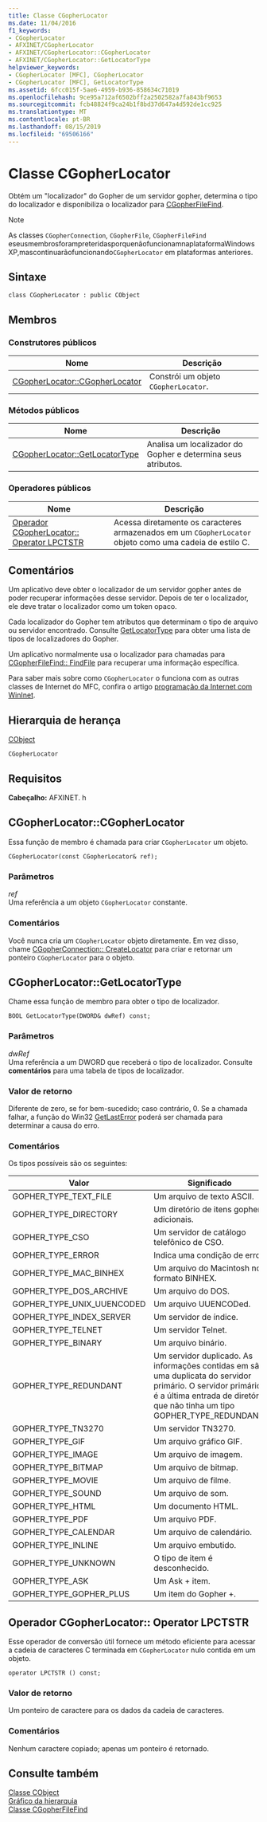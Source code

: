 ```yaml
---
title: Classe CGopherLocator
ms.date: 11/04/2016
f1_keywords:
- CGopherLocator
- AFXINET/CGopherLocator
- AFXINET/CGopherLocator::CGopherLocator
- AFXINET/CGopherLocator::GetLocatorType
helpviewer_keywords:
- CGopherLocator [MFC], CGopherLocator
- CGopherLocator [MFC], GetLocatorType
ms.assetid: 6fcc015f-5ae6-4959-b936-858634c71019
ms.openlocfilehash: 9ce95a712af6502bff2a2502582a7fa843bf9653
ms.sourcegitcommit: fcb48824f9ca24b1f8bd37d647a4d592de1cc925
ms.translationtype: MT
ms.contentlocale: pt-BR
ms.lasthandoff: 08/15/2019
ms.locfileid: "69506166"
---
```

# <a name="cgopherlocator-class"></a>Classe CGopherLocator

Obtém um "localizador" do Gopher de um servidor gopher, determina o tipo do localizador e disponibiliza o localizador para [CGopherFileFind](../../mfc/reference/cgopherfilefind-class.md).

> [!NOTE]
>  As classes `CGopherConnection`, `CGopherFile`, `CGopherFileFind` eseusmembrosforampreteridasporquenãofuncionamnaplataformaWindowsXP,mascontinuarãofuncionando`CGopherLocator` em plataformas anteriores.

## <a name="syntax"></a>Sintaxe

```
class CGopherLocator : public CObject
```

## <a name="members"></a>Membros

### <a name="public-constructors"></a>Construtores públicos

|Nome|Descrição|
|----------|-----------------|
|[CGopherLocator::CGopherLocator](#cgopherlocator)|Constrói um objeto `CGopherLocator`.|

### <a name="public-methods"></a>Métodos públicos

|Nome|Descrição|
|----------|-----------------|
|[CGopherLocator::GetLocatorType](#getlocatortype)|Analisa um localizador do Gopher e determina seus atributos.|

### <a name="public-operators"></a>Operadores públicos

|Nome|Descrição|
|----------|-----------------|
|[Operador CGopherLocator:: Operator LPCTSTR](#operator_lpctstr)|Acessa diretamente os caracteres armazenados em um `CGopherLocator` objeto como uma cadeia de estilo C.|

## <a name="remarks"></a>Comentários

Um aplicativo deve obter o localizador de um servidor gopher antes de poder recuperar informações desse servidor. Depois de ter o localizador, ele deve tratar o localizador como um token opaco.

Cada localizador do Gopher tem atributos que determinam o tipo de arquivo ou servidor encontrado. Consulte [GetLocatorType](#getlocatortype) para obter uma lista de tipos de localizadores do Gopher.

Um aplicativo normalmente usa o localizador para chamadas para [CGopherFileFind:: FindFile](../../mfc/reference/cgopherfilefind-class.md#findfile) para recuperar uma informação específica.

Para saber mais sobre como `CGopherLocator` o funciona com as outras classes de Internet do MFC, confira o artigo [programação da Internet com WinInet](../../mfc/win32-internet-extensions-wininet.md).

## <a name="inheritance-hierarchy"></a>Hierarquia de herança

[CObject](../../mfc/reference/cobject-class.md)

`CGopherLocator`

## <a name="requirements"></a>Requisitos

**Cabeçalho:** AFXINET. h

##  <a name="cgopherlocator"></a>  CGopherLocator::CGopherLocator

Essa função de membro é chamada para criar `CGopherLocator` um objeto.

```
CGopherLocator(const CGopherLocator& ref);
```

### <a name="parameters"></a>Parâmetros

*ref*<br/>
Uma referência a um objeto `CGopherLocator` constante.

### <a name="remarks"></a>Comentários

Você nunca cria um `CGopherLocator` objeto diretamente. Em vez disso, chame [CGopherConnection:: CreateLocator](../../mfc/reference/cgopherconnection-class.md#createlocator) para criar e retornar um ponteiro `CGopherLocator` para o objeto.

##  <a name="getlocatortype"></a>  CGopherLocator::GetLocatorType

Chame essa função de membro para obter o tipo de localizador.

```
BOOL GetLocatorType(DWORD& dwRef) const;
```

### <a name="parameters"></a>Parâmetros

*dwRef*<br/>
Uma referência a um DWORD que receberá o tipo de localizador. Consulte **comentários** para uma tabela de tipos de localizador.

### <a name="return-value"></a>Valor de retorno

Diferente de zero, se for bem-sucedido; caso contrário, 0. Se a chamada falhar, a função do Win32 [GetLastError](/windows/win32/api/errhandlingapi/nf-errhandlingapi-getlasterror) poderá ser chamada para determinar a causa do erro.

### <a name="remarks"></a>Comentários

Os tipos possíveis são os seguintes:

|Valor|Significado|
|-----------|-------------|
|GOPHER_TYPE_TEXT_FILE|Um arquivo de texto ASCII.|
|GOPHER_TYPE_DIRECTORY|Um diretório de itens gopher adicionais.|
|GOPHER_TYPE_CSO|Um servidor de catálogo telefônico de CSO.|
|GOPHER_TYPE_ERROR|Indica uma condição de erro.|
|GOPHER_TYPE_MAC_BINHEX|Um arquivo do Macintosh no formato BINHEX.|
|GOPHER_TYPE_DOS_ARCHIVE|Um arquivo do DOS.|
|GOPHER_TYPE_UNIX_UUENCODED|Um arquivo UUENCODed.|
|GOPHER_TYPE_INDEX_SERVER|Um servidor de índice.|
|GOPHER_TYPE_TELNET|Um servidor Telnet.|
|GOPHER_TYPE_BINARY|Um arquivo binário.|
|GOPHER_TYPE_REDUNDANT|Um servidor duplicado. As informações contidas em são uma duplicata do servidor primário. O servidor primário é a última entrada de diretório que não tinha um tipo GOPHER_TYPE_REDUNDANT.|
|GOPHER_TYPE_TN3270|Um servidor TN3270.|
|GOPHER_TYPE_GIF|Um arquivo gráfico GIF.|
|GOPHER_TYPE_IMAGE|Um arquivo de imagem.|
|GOPHER_TYPE_BITMAP|Um arquivo de bitmap.|
|GOPHER_TYPE_MOVIE|Um arquivo de filme.|
|GOPHER_TYPE_SOUND|Um arquivo de som.|
|GOPHER_TYPE_HTML|Um documento HTML.|
|GOPHER_TYPE_PDF|Um arquivo PDF.|
|GOPHER_TYPE_CALENDAR|Um arquivo de calendário.|
|GOPHER_TYPE_INLINE|Um arquivo embutido.|
|GOPHER_TYPE_UNKNOWN|O tipo de item é desconhecido.|
|GOPHER_TYPE_ASK|Um Ask + item.|
|GOPHER_TYPE_GOPHER_PLUS|Um item do Gopher +.|

##  <a name="operator_lpctstr"></a>Operador CGopherLocator:: Operator LPCTSTR

Esse operador de conversão útil fornece um método eficiente para acessar a cadeia de caracteres C terminada em `CGopherLocator` nulo contida em um objeto.

```
operator LPCTSTR () const;
```

### <a name="return-value"></a>Valor de retorno

Um ponteiro de caractere para os dados da cadeia de caracteres.

### <a name="remarks"></a>Comentários

Nenhum caractere copiado; apenas um ponteiro é retornado.

## <a name="see-also"></a>Consulte também

[Classe CObject](../../mfc/reference/cobject-class.md)<br/>
[Gráfico da hierarquia](../../mfc/hierarchy-chart.md)<br/>
[Classe CGopherFileFind](../../mfc/reference/cgopherfilefind-class.md)
